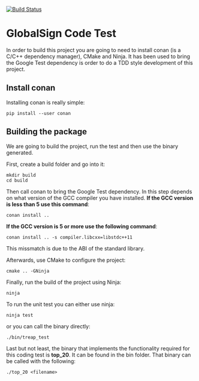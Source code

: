 [![Build Status](https://travis-ci.org/maitesin/globalsign.svg?branch=master)](https://travis-ci.org/maitesin/globalsign)

# GlobalSign Code Test
In order to build this project you are going to need to install conan (is a C/C++ dependency manager), CMake and Ninja. It has been used to bring the Google Test dependency is order to do a TDD style development of this project.

## Install conan
Installing conan is really simple:
```
pip install --user conan
```

## Building the package
We are going to build the project, run the test and then use the binary generated.

First, create a build folder and go into it:
```
mkdir build
cd build
```

Then call conan to bring the Google Test dependency. In this step depends on what version of the GCC compiler you have installed. **If the GCC version is less than 5 use this command**:
```
conan install ..
```
**If the GCC version is 5 or more use the following command**:
```
conan install .. -s compiler.libcxx=libstdc++11
```
This missmatch is due to the ABI of the standard library.

Afterwards, use CMake to configure the project:
```
cmake .. -GNinja
```

Finally, run the build of the project using Ninja:
```
ninja
```

To run the unit test you can either use ninja:
```
ninja test
```
or you can call the binary directly:
```
./bin/treap_test
```

Last but not least, the binary that implements the functionality required for this coding test is **top_20**. It can be found in the bin folder. That binary can be called with the following:
```
./top_20 <filename>
```